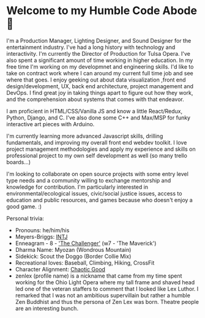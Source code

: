 # Welcome to my Humble Code Abode 🙏

I'm a Production Manager, Lighting Designer, and Sound Designer for the entertainment industry. I've had a long history with technology and interactivity. I'm currently the Director of Production for Tulsa Opera. I've also spent a significant amount of time working in higher education. In my free time I'm working on my developmnet and engineering skills. I'd like to take on contract work where I can around my current full time job and see where that goes. I enjoy geeking out about data visualization ,front end design/development, UX, back end architecture, project management and DevOps. I find great joy in taking things apart to figure out how they work, and the comprehension about systems that comes with that endeavor. 

I am proficient in HTML/CSS/Vanilla JS and know a little React/Redux, Python, Django, and C. I've also done some C++ and Max/MSP for funky interactive art pieces with Arduino. 

I'm currently learning more advanced Javascript skills, drilling fundamentals, and improving my overall front end webdev toolkit. 
I love project management methodologies and apply my experience and skills on professional project to my own self development as well (so many trello boards...)

I'm looking to collaborate on open source projects with some entry level type needs and a community willing to exchange mentorship and knowledge for contribution. 
I'm particularly interested in environmental/ecological issues, civic/social justice issues, access to education and public resources, and games because who doesn't enjoy a good game. :)

Personal trivia:
- Pronouns: he/him/his
- Meyers-Briggs: [INTJ](https://www.16personalities.com/intj-personality)
- Enneagram - 8 - ['The Challenger'](https://www.enneagraminstitute.com/type-8) (w7 - 'The Maverick')
- Dharma Name: Myozan (Wondrous Mountain)
- Sidekick: Scout the Doggo (Border Collie Mix)
- Recreational loves: Baseball, Climbing, Hiking, CrossFit
- Character Alignment: [Chaotic Good](https://mykindofmeeple.com/chaotic-good-alignment/)
- zenlex (profile name) is a nickname that came from my time spent working for the Ohio Light Opera where my tall frame and shaved head led one of the veteran staffers to comment that I looked like Lex Luthor. I remarked that I was not an ambitious supervillain but rather a humble Zen Buddhist and thus the persona of Zen Lex was born. Theatre people are an interesting bunch. 



